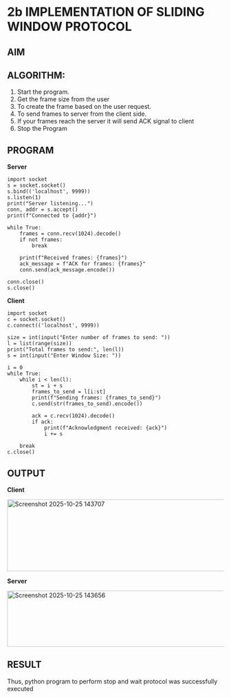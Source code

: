 # 2b IMPLEMENTATION OF SLIDING WINDOW PROTOCOL
## AIM
## ALGORITHM:
1. Start the program.
2. Get the frame size from the user
3. To create the frame based on the user request.
4. To send frames to server from the client side.
5. If your frames reach the server it will send ACK signal to client
6. Stop the Program
## PROGRAM
<B>Server</B>
```
import socket
s = socket.socket()
s.bind(('localhost', 9999))
s.listen(1)
print("Server listening...")
conn, addr = s.accept()
print(f"Connected to {addr}")

while True:
    frames = conn.recv(1024).decode()
    if not frames:
        break

    print(f"Received frames: {frames}")
    ack_message = f"ACK for frames: {frames}"
    conn.send(ack_message.encode())

conn.close()  
s.close()
```
<B>Client</B>
```
import socket
c = socket.socket()
c.connect(('localhost', 9999))

size = int(input("Enter number of frames to send: "))
l = list(range(size))  
print("Total frames to send:", len(l))
s = int(input("Enter Window Size: "))

i = 0
while True:
    while i < len(l):
        st = i + s
        frames_to_send = l[i:st]  
        print(f"Sending frames: {frames_to_send}")
        c.send(str(frames_to_send).encode())  

        ack = c.recv(1024).decode()  
        if ack:
            print(f"Acknowledgment received: {ack}")
            i += s  

    break
c.close()  
```
## OUTPUT
<B>Client</B>

<img width="837" height="167" alt="Screenshot 2025-10-25 143707" src="https://github.com/user-attachments/assets/db20a1ff-b580-42ad-a5d2-5427f509d1d4" />

<B>Server</B>

<img width="857" height="130" alt="Screenshot 2025-10-25 143656" src="https://github.com/user-attachments/assets/c5290440-a881-4d4e-bbd1-2f3bee6b4b00" />

## RESULT
Thus, python program to perform stop and wait protocol was successfully executed
